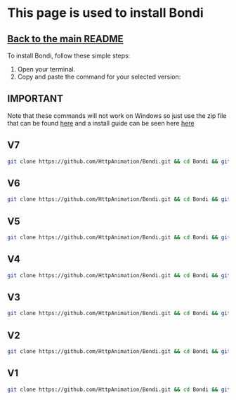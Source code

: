 # This page is used to install Bondi
## [Back to the main README](README.md)

To install Bondi, follow these simple steps:

1. Open your terminal.
2. Copy and paste the command for your selected version:

## IMPORTANT
Note that these commands will not work on Windows so just use the zip file that can be found [here](https://github.com/HttpAnimation/Bondi/releases) and a install guide can be seen here [here](Installtion-Commands.md)


## V7
```bash
git clone https://github.com/HttpAnimation/Bondi.git && cd Bondi && git sparse-checkout init --cone && git sparse-checkout set V7 && rm README.md
```

## V6
```bash
git clone https://github.com/HttpAnimation/Bondi.git && cd Bondi && git sparse-checkout init --cone && git sparse-checkout set V6 && rm README.md
```

## V5
```bash
git clone https://github.com/HttpAnimation/Bondi.git && cd Bondi && git sparse-checkout init --cone && git sparse-checkout set V5 && rm README.md
```
## V4
```bash
git clone https://github.com/HttpAnimation/Bondi.git && cd Bondi && git sparse-checkout init --cone && git sparse-checkout set V4 && rm README.md
```
## V3
```bash
git clone https://github.com/HttpAnimation/Bondi.git && cd Bondi && git sparse-checkout init --cone && git sparse-checkout set V3 && rm README.md
```
## V2
```bash
git clone https://github.com/HttpAnimation/Bondi.git && cd Bondi && git sparse-checkout init --cone && git sparse-checkout set V2 && rm README.md
```
## V1
```bash
git clone https://github.com/HttpAnimation/Bondi.git && cd Bondi && git sparse-checkout init --cone && git sparse-checkout set V1 && rm README.md
```
